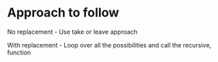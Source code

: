 # Approach to follow
No replacement - Use take or leave approach


With replacement - Loop over all the possibilities and call the recursive, function
